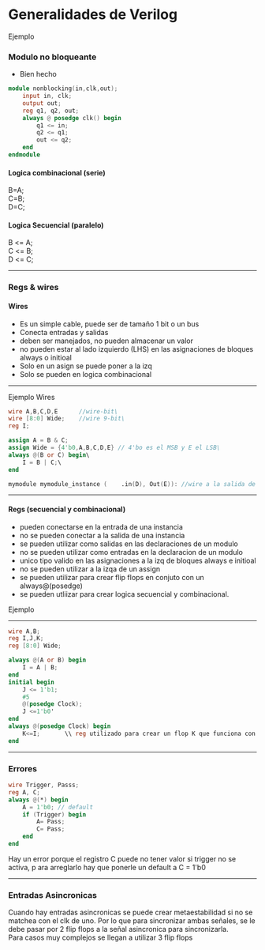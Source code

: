 # Generalidades de Verilog

Ejemplo

### Modulo no bloqueante

* Bien hecho
```verilog
module nonblocking(in,clk,out);
    input in, clk;
    output out;
    reg q1, q2, out;
    always @ posedge clk() begin
        q1 <= in;
        q2 <= q1;
        out <= q2;
    end
endmodule
```

#### Logica combinacional (serie)
B=A;\
C=B;\
D=C;

#### Logica Secuencial (paralelo)
B <= A;\
C <= B;\
D <= C;

-------------------------------

### Regs & wires

#### Wires
* Es un simple cable, puede ser de tamaño 1 bit o un bus
* Conecta entradas y salidas
* deben ser manejados, no pueden almacenar un valor
* no pueden estar al lado izquierdo (LHS) en las asignaciones de bloques always o initioal
*   Solo en un asign se puede poner a la izq
* Solo se pueden en logica combinacional

-----
Ejemplo Wires

```verilog
wire A,B,C,D,E      //wire-bit\
wire [8:0] Wide;    //wire 9-bit\
reg I;

assign A = B & C;
assign Wide = {4'b0,A,B,C,D,E} // 4'bo es el MSB y E el LSB\
always @(B or C) begin\
    I = B | C;\
end

mymodule mymodule_instance (    .in(D), Out(E)): //wire a la salida de un módulo
```
-----

#### Regs (secuencial y combinacional)
* pueden conectarse en la entrada de una instancia
* no se pueden conectar a la salida de una instancia
* se pueden utilizar como salidas en las declaraciones de un modulo
* no se pueden utilizar como entradas en la declaracion de un modulo
* unico tipo valido en las asignaciones a la izq de bloques always e initioal
* no se pueden utilizar a la izqa de un assign
* se pueden utilizar para crear flip flops en conjuto con un always@(posedge)
* se pueden utliizar para crear logica secuencial y combinacional.

Ejemplo

---------------
```verilog
wire A,B;
reg I,J,K; 
reg [8:0] Wide;

always @(A or B) begin
    I = A | B;
end
initial begin
    J <= 1'b1;
    #5
    @(posedge Clock);
    J <=1'b0'
end
always @(posedge Clock) begin
    K<=I;       \\ reg utilizado para crear un flop K que funciona con el flanco positivo 
end
```
------------------

### Errores

```verilog
wire Trigger, Passs;
reg A, C;
always @(*) begin
    A = 1'b0; // default 
    if (Trigger) begin
        A= Pass;
        C= Pass;
    end
end
```

Hay un error porque el registro C puede no tener valor si trigger no se activa, p ara arreglarlo hay que ponerle un default a C = 1'b0

---------------------

### Entradas Asincronicas
Cuando hay entradas asincronicas se puede crear metaestabilidad si no se matchea con el clk de uno. Por lo que para sincronizar ambas señales, se le debe pasar por 2 flip flops a la señal asincronica para sincronizarla.\
Para casos muy complejos se llegan a utilizar 3 flip flops

